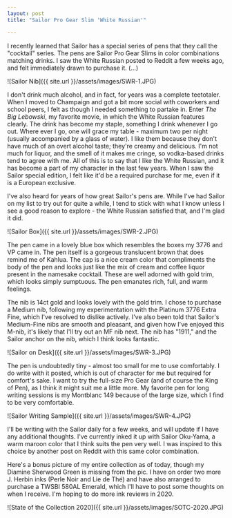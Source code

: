 ```yaml
---
layout: post
title: "Sailor Pro Gear Slim 'White Russian'"

---
```


I recently learned that Sailor has a special series of pens that they call the "cocktail" series.  The pens are Sailor Pro Gear Slims in color combinations matching drinks.  I saw the White Russian posted to Reddit a few weeks ago, and felt immediately drawn to purchase it. (...)

![Sailor Nib]({{ site.url }}/assets/images/SWR-1.JPG)

<!--more-->

I don't drink much alcohol, and in fact, for years was a complete teetotaler.  When I moved to Champaign and got a bit more social with coworkers and school peers, I felt as though I needed something to partake in.  Enter *The Big Lebowski*, my favorite movie, in which the White Russian features clearly.  The drink has become my staple, something I drink whenever I go out.  Where ever I go, one will grace my table - maximum two per night (usually accompanied by a glass of water).  I like them because they don't have much of an overt alcohol taste; they're creamy and delicious.  I'm not much for liquor, and the smell of it makes me cringe, so vodka-based drinks tend to agree with me.  All of this is to say that I like the White Russian, and it has become a part of my character in the last few years.  When I saw the Sailor special edition, I felt like it'd be a required purchase for me, even if it is a European exclusive.

I've also heard for years of how great Sailor's pens are. While I've had Sailor on my list to try out for quite a while, I tend to stick with what I know unless I see a good reason to explore - the White Russian satisfied that, and I'm glad it did.

![Sailor Box]({{ site.url }}/assets/images/SWR-2.JPG)

The pen came in a lovely blue box which resembles the boxes my 3776 and VP came in.  The pen itself is a gorgeous translucent brown that does remind me of Kahlua.  The cap is a nice cream color that compliments the body of the pen and looks just like the mix of cream and coffee liquor present in the namesake cocktail.  These are well adorned with gold trim, which looks simply sumptuous.  The pen emanates rich, full, and warm feelings.

The nib is 14ct gold and looks lovely with the gold trim.  I chose to purchase a Medium nib, following my experimentation with the Platinum 3776 Extra Fine, which I've resolved to dislike actively.  I've also been told that Sailor's Medium-Fine nibs are smooth and pleasant, and given how I've enjoyed this M-nib, it's likely that I'll try out an MF nib next.  The nib has "1911," and the Sailor anchor on the nib, which I think looks fantastic.

![Sailor on Desk]({{ site.url }}/assets/images/SWR-3.JPG)

The pen is undoubtedly tiny - almost too small for me to use comfortably.  I do write with it posted, which is out of character for me but required for comfort's sake.  I want to try the full-size Pro Gear (and of course the King of Pen), as I think it might suit me a little more.  My favorite pen for long writing sessions is my Montblanc 149 because of the large size, which I find to be very comfortable.

![Sailor Writing Sample]({{ site.url }}/assets/images/SWR-4.JPG)

I'll be writing with the Sailor daily for a few weeks, and will update if I have any additional thoughts.  I've currently inked it up with Sailor Oku-Yama, a warm maroon color that I think suits the pen very well.  I was inspired to this choice by another post on Reddit with this same color combination.

Here's a bonus picture of my entire collection as of today, though my Diamine Sherwood Green is missing from the pic.  I have on order two more J. Herbin inks (Perle Noir and Lie de Thé) and have also arranged to purchase a TWSBI 580AL Emerald, which I'll have to post some thoughts on when I receive.  I'm hoping to do more ink reviews in 2020.

![State of the Collection 2020]({{ site.url }}/assets/images/SOTC-2020.JPG)